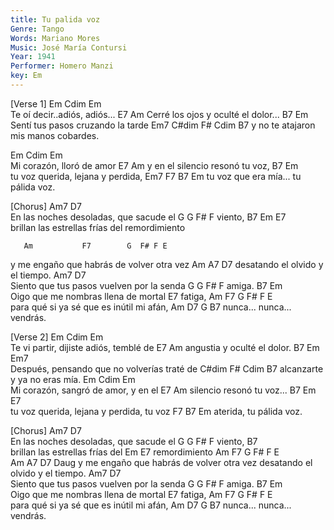 ```yaml
---
title: Tu palida voz
Genre: Tango
Words: Mariano Mores
Music: José María Contursi
Year: 1941
Performer: Homero Manzi
key: Em
---
```


[Verse 1]
Em            Cdim  Em                 
Te oí decir..adiós, adiós... 
             E7            Am
Cerré los ojos y oculté el dolor...
           B7                Em        
Sentí tus pasos cruzando la tarde 
Em7  C#dim      F#     Cdim B7
y no te  atajaron mis manos cobardes.

Em            Cdim   Em               
Mi corazón, lloró de amor 
E7              Am
y en el silencio resonó tu voz,
           B7               Em      
tu voz querida, lejana y perdida,
  Em7  F7        B7      Em
tu voz que era mía... tu pálida voz.

[Chorus]
Am7                D7                
En las noches desoladas, que sacude el 
    G      G F# F
viento,
B7              Em     E7                      
brillan las estrellas frías del  remordimiento

       Am           F7        G  F# F E    
y me engaño que habrás de volver otra vez 
    Am         A7        D7
desatando el olvido y el tiempo.
Am7                    D7                
Siento que tus pasos vuelven por la senda
  G      G F# F
 amiga.
B7                             Em         
Oigo que me nombras llena de mortal 
E7
fatiga,
       Am       F7         G F# F    E   
para qué si ya sé que es inútil mi afán, 
Am       D7            G      B7
nunca... nunca... vendrás.

[Verse 2]
          Em      Cdim  Em             
Te vi partir, dijiste adiós, temblé de 
     E7                Am
angustia y oculté el dolor.
             B7               Em      Em7  
Después, pensando que no volverías traté de
      C#dim   F#         Cdim B7
 alcanzarte y ya no eras mía.
Em          Cdim        Em        
Mi corazón, sangró de amor, y en el 
      E7             Am
silencio resonó tu voz...
           B7              Em       E7   
tu voz querida, lejana y perdida, tu voz 
 F7    B7          Em
aterida, tu pálida voz.

[Chorus]
Am7                D7                
En las noches desoladas, que sacude el 
    G      G F# F
viento,
B7                            
brillan las estrellas frías del 
        Em     E7
remordimiento
       Am           F7        G  F# F E    
    Am         A7        D7 Daug
y me engaño que habrás de volver otra vez 
desatando el olvido y el tiempo.
Am7                    D7                
Siento que tus pasos vuelven por la senda
  G      G F# F
 amiga.
B7                             Em         
Oigo que me nombras llena de mortal 
E7
fatiga,
       Am       F7         G F# F    E   
para qué si ya sé que es inútil mi afán, 
Am       D7            G      B7
nunca... nunca... vendrás.
 